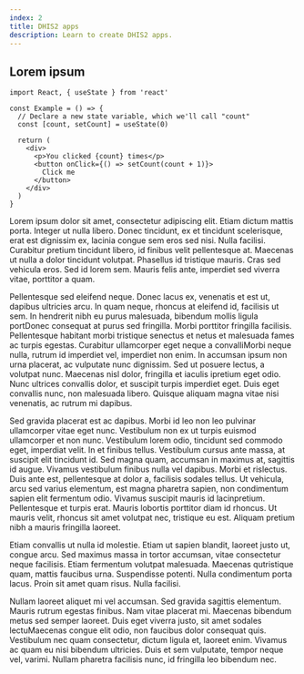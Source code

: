 ```yaml
---
index: 2
title: DHIS2 apps
description: Learn to create DHIS2 apps.
---
```


## Lorem ipsum
```js{4,5}
import React, { useState } from 'react'

const Example = () => {
  // Declare a new state variable, which we'll call "count"
  const [count, setCount] = useState(0)

  return (
    <div>
      <p>You clicked {count} times</p>
      <button onClick={() => setCount(count + 1)}>
        Click me
      </button>
    </div>
  )
}
```

Lorem ipsum dolor sit amet, consectetur adipiscing elit. Etiam dictum mattis porta. Integer ut nulla libero. Donec tincidunt, ex et tincidunt scelerisque, erat est dignissim ex, lacinia congue sem eros sed nisi. Nulla facilisi. Curabitur pretium tincidunt libero, id finibus velit pellentesque at. Maecenas ut nulla a dolor tincidunt volutpat. Phasellus id tristique mauris. Cras sed vehicula eros. Sed id lorem sem. Mauris felis ante, imperdiet sed viverra vitae, porttitor a quam.

Pellentesque sed eleifend neque. Donec lacus ex, venenatis et est ut, dapibus ultricies arcu. In quam neque, rhoncus at eleifend id, facilisis ut sem. In hendrerit nibh eu purus malesuada, bibendum mollis ligula portDonec consequat at purus sed fringilla. Morbi porttitor fringilla facilisis. Pellentesque habitant morbi tristique senectus et netus et malesuada fames ac turpis egestas. Curabitur ullamcorper eget neque a convalliMorbi neque nulla, rutrum id imperdiet vel, imperdiet non enim. In accumsan ipsum non urna placerat, ac vulputate nunc dignissim. Sed ut posuere lectus, a volutpat nunc. Maecenas nisl dolor, fringilla et iaculis ipretium eget odio. Nunc ultrices convallis dolor, et suscipit turpis imperdiet eget. Duis eget convallis nunc, non malesuada libero. Quisque aliquam magna vitae nisi venenatis, ac rutrum mi dapibus.

Sed gravida placerat est ac dapibus. Morbi id leo non leo pulvinar ullamcorper vitae eget nunc. Vestibulum non ex ut turpis euismod ullamcorper et non nunc. Vestibulum lorem odio, tincidunt sed commodo eget, imperdiat velit. In et finibus tellus. Vestibulum cursus ante massa, at suscipit elit tincidunt id. Sed magna quam, accumsan in maximus at, sagittis id augue. Vivamus vestibulum finibus nulla vel dapibus. Morbi et rislectus. Duis ante est, pellentesque at dolor a, facilisis sodales tellus. Ut vehicula, arcu sed varius elementum, est magna pharetra sapien, non condimentum sapien elit fermentum odio. Vivamus suscipit mauris id lacinpretium. Pellentesque et turpis erat. Mauris lobortis porttitor diam id rhoncus. Ut mauris velit, rhoncus sit amet volutpat nec, tristique eu est. Aliquam pretium nibh a mauris fringilla laoreet.

Etiam convallis ut nulla id molestie. Etiam ut sapien blandit, laoreet justo ut, congue arcu. Sed maximus massa in tortor accumsan, vitae consectetur neque facilisis. Etiam fermentum volutpat malesuada. Maecenas qutristique quam, mattis faucibus urna. Suspendisse potenti. Nulla condimentum porta lacus. Proin sit amet quam risus. Nulla facilisi.

Nullam laoreet aliquet mi vel accumsan. Sed gravida sagittis elementum. Mauris rutrum egestas finibus. Nam vitae placerat mi. Maecenas bibendum metus sed semper laoreet. Duis eget viverra justo, sit amet sodales lectuMaecenas congue elit odio, non faucibus dolor consequat quis. Vestibulum nec quam consectetur, dictum ligula et, laoreet enim. Vivamus ac quam eu nisi bibendum ultricies. Duis et sem vulputate, tempor neque vel, varimi. Nullam pharetra facilisis nunc, id fringilla leo bibendum nec.
